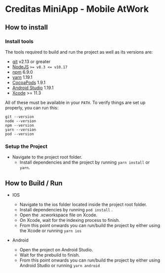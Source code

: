 # Creditas MiniApp - Mobile AtWork

## How to install

### Install tools

The tools required to build and run the project as well as its versions are:

- [git][git] v2.13 or greater
- [NodeJS][node] `>= v8.3 <= v10.17`
- [npm][npm] 6.9.0
- [yarn][yarn] 1.19.1
- [CocoaPods][cocoapods] 1.9.1
- [Android Studio][android_studio] 1.19.1
- [Xcode][xcode] >= 11.3

All of these must be available in your `PATH`. To verify things are set up
properly, you can run this:

```shell
git --version
node --version
npm --version
yarn --version
pod --version
```

### Setup the Project

- Navigate to the project root folder.
  - Install dependencies and the project by running `yarn install` or `yarn`.

## How to Build / Run

- IOS

  - Navigate to the ios folder located inside the project root folder.
  - Install dependencies by running `pod install` .
  - Open the .xcworkspace file on Xcode.
  - On Xcode, wait for the indexing process to finish.
  - From this point onwards you can run/build the project by either using the Xcode or running `yarn ios`

- Android
  - Open the project on Android Studio.
  - Wait for the prebuild to finish.
  - From this point onwards you can run/build the project by either using Android Studio or running `yarn android`

<!-- prettier-ignore-start -->
[npm]: https://www.npmjs.com/
[node]: https://nodejs.org
[git]: https://git-scm.com/
[yarn]: https://yarnpkg.com/
[cocoapods]: https://cocoapods.org/
[android_studio]: https://developer.android.com/studio
[xcode]: https://developer.apple.com/xcode/
<!-- prettier-ignore-end -->
